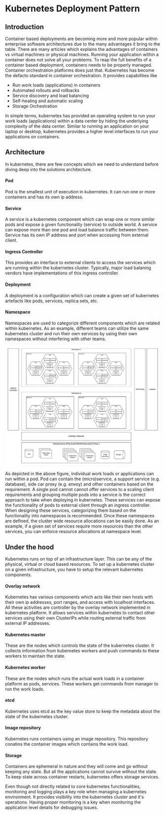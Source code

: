 # Kubernetes Deployment Pattern

## Introduction
Container based deployments are becoming more and more popular within enterprise software architectures due to the many advantages it bring to the table. There are many articles which explains the advantages of containers vs virtual machines or physical machines. Running your application within a container does not solve all your problems. To reap the full benefits of a container based deployment, containers needs to be properly managed. Container orchestration platforms does just that. Kubernetes has become the defacto standard in container orchestration. It provides capabilities like

- Run work loads (applications) in containers
- Automated rollouts and rollbacks
- Service discovery and load balancing
- Self-healing and automatic scaling
- Storage Orchestration

In simple terms, kubernetes has provided an operating system to run your work loads (applications) within a data center by hiding the underlying complexity of the data center. Similar to running an application on your laptop or desktop, kubernetes provides a higher level interfaces to run your applications on containers. 

## Architecture
In kubernetes, there are few concepts which we need to understand before diving deep into the solutions architecture. 

#### Pod
Pod is the smallest unit of execution in kubernetes. It can run one or more containers and has its own ip address. 

#### Service
A service is a kubernetes component which can wrap one or more similar pods and expose a given functionality (service) to outside world. A service can expose more than one pod and load balance traffic between them. Service has its own IP address and port when accessing from external client. 

#### Ingress Controller
This provides an interface to external clients to access the services which are running within the kubernetes cluster. Typically, major load balaning vendors have implementations of this ingress controller.

#### Deployment
A deployment is a configuration which can create a given set of kubernetes artefacts like pods, services, replica sets, etc. 

#### Namespace
Namespaces are used to categorize different components which are related within kubernetes. As an example, different teams can utilize the same kubernetes cluster and run their own services by using their own namespaces without interfering with other teams.

![Kubernetes Deployment Pattern](Kubernetes-Deployment-Pattern.png)

As depicted in the above figure, individual work loads or applications can run within a pod. Pod can contain the (micro)service, a support service (e.g. database), side car proxy (e.g. envoy) and other containers based on the requirement. A single pod cannot cannot offer services to a scaling client requirements and grouping multiple pods into a service is the correct approach to take when deploying in kubernetes. These services can expose the functionality of pods to external client through an ingress controller. When designing these services, categorizing them based on the functionality into namespaces is recommended. Once these namespaces are defined, the cluster wide resource allocations can be easily done. As an example, if a given set of services require more resources than the other services, you can enforce resource allocations at namespace level. 

## Under the hood
Kubernetes runs on top of an infrastructure layer. This can be any of the physical, virtual or cloud based resources. To set up a kubernetes cluster on a given infrastructure, you have to setup the relevant kubernetes components. 

#### Overlay network
Kubernetes has various components which acts like their own hosts with their own ip addresses, port ranges, and access with localhost interfaces. All these activities are controller by the overlay network implemented in kubernetes platform. It allows services within kubernetes to contact other services using their own ClusterIPs while routing external traffic from external IP addresses. 

#### Kubernetes master
These are the nodes which controls the state of the kubernetes cluster. It collects information from kubernetes workers and push commands to these workers to maintain the state.

#### Kubernetes worker
These are the nodes which runs the actual work loads in a container platform as pods, services. These workers get commands from manager to run the work loads.

#### etcd
Kubernetes uses etcd as the key value store to keep the metadata about the state of the kubernetes cluster. 

#### Image repository
Kubernetes runs containers using an image repository. This repository conatins the container images which contains the work load.

#### Storage
Containers are ephemeral in nature and they will come and go without keeping any state. But all the applications cannot survive without the state. To keep state across container restarts, kubernetes offers storage services.

Even though not directly related to core kubernetes functionalities, monitoring and logging plays a key role when managing a kubernetes environment. It provides visibility into the kubernetes cluster and it's operations. Having proper monitoring is a key when monitoring the application level details for debugging issues.

